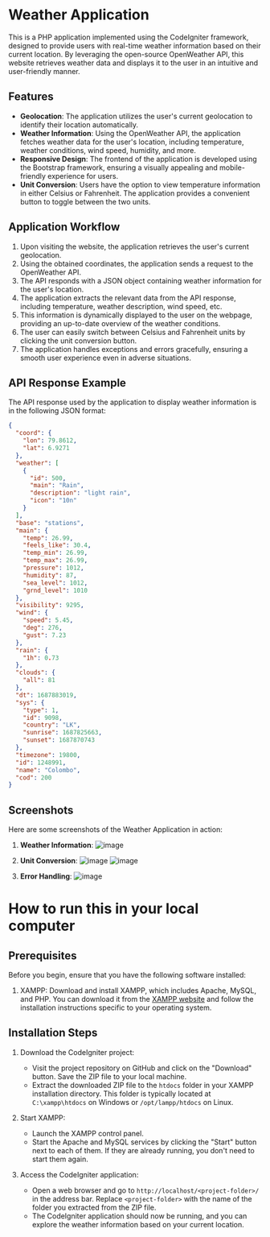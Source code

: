 # Weather Application

This is a PHP application implemented using the CodeIgniter framework, designed to provide users with real-time weather information based on their current location. By leveraging the open-source OpenWeather API, this website retrieves weather data and displays it to the user in an intuitive and user-friendly manner.

## Features

- **Geolocation**: The application utilizes the user's current geolocation to identify their location automatically.
- **Weather Information**: Using the OpenWeather API, the application fetches weather data for the user's location, including temperature, weather conditions, wind speed, humidity, and more.
- **Responsive Design**: The frontend of the application is developed using the Bootstrap framework, ensuring a visually appealing and mobile-friendly experience for users.	
- **Unit Conversion**: Users have the option to view temperature information in either Celsius or Fahrenheit. The application provides a convenient button to toggle between the two units.

## Application Workflow

1. Upon visiting the website, the application retrieves the user's current geolocation.
2. Using the obtained coordinates, the application sends a request to the OpenWeather API.
3. The API responds with a JSON object containing weather information for the user's location.
4. The application extracts the relevant data from the API response, including temperature, weather description, wind speed, etc.
5. This information is dynamically displayed to the user on the webpage, providing an up-to-date overview of the weather conditions.
6. The user can easily switch between Celsius and Fahrenheit units by clicking the unit conversion button.
7. The application handles exceptions and errors gracefully, ensuring a smooth user experience even in adverse situations.

## API Response Example

The API response used by the application to display weather information is in the following JSON format:

```json
{
  "coord": {
    "lon": 79.8612,
    "lat": 6.9271
  },
  "weather": [
    {
      "id": 500,
      "main": "Rain",
      "description": "light rain",
      "icon": "10n"
    }
  ],
  "base": "stations",
  "main": {
    "temp": 26.99,
    "feels_like": 30.4,
    "temp_min": 26.99,
    "temp_max": 26.99,
    "pressure": 1012,
    "humidity": 87,
    "sea_level": 1012,
    "grnd_level": 1010
  },
  "visibility": 9295,
  "wind": {
    "speed": 5.45,
    "deg": 276,
    "gust": 7.23
  },
  "rain": {
    "1h": 0.73
  },
  "clouds": {
    "all": 81
  },
  "dt": 1687883019,
  "sys": {
    "type": 1,
    "id": 9098,
    "country": "LK",
    "sunrise": 1687825663,
    "sunset": 1687870743
  },
  "timezone": 19800,
  "id": 1248991,
  "name": "Colombo",
  "cod": 200
}
```

## Screenshots

Here are some screenshots of the Weather Application in action:

1. **Weather Information**:
![image](https://github.com/cheythi/weatherApp_V1/assets/50759110/a517757b-a403-4acb-972f-979e025b4ee3)

3. **Unit Conversion**:
   ![image](https://github.com/cheythi/weatherApp_V1/assets/50759110/ab9c3408-a352-459e-a9ca-7aae8419d1fb)
	 ![image](https://github.com/cheythi/weatherApp_V1/assets/50759110/83e9e31a-74ad-4c50-b98c-6a8f88e1deae)

5. **Error Handling**:
   ![image](https://github.com/cheythi/weatherApp_V1/assets/50759110/636079c1-3168-4fd0-beec-b282f4752065)


# How to run this in your local computer

## Prerequisites

Before you begin, ensure that you have the following software installed:

1. XAMPP: Download and install XAMPP, which includes Apache, MySQL, and PHP. You can download it from the [XAMPP website](https://www.apachefriends.org/index.html) and follow the installation instructions specific to your operating system.

## Installation Steps

1. Download the CodeIgniter project: 
   - Visit the project repository on GitHub and click on the "Download" button. Save the ZIP file to your local machine.
   - Extract the downloaded ZIP file to the `htdocs` folder in your XAMPP installation directory. This folder is typically located at `C:\xampp\htdocs` on Windows or `/opt/lampp/htdocs` on Linux.

2. Start XAMPP:
   - Launch the XAMPP control panel.
   - Start the Apache and MySQL services by clicking the "Start" button next to each of them. If they are already running, you don't need to start them again.

3. Access the CodeIgniter application:
   - Open a web browser and go to `http://localhost/<project-folder>/` in the address bar. Replace `<project-folder>` with the name of the folder you extracted from the ZIP file.
   - The CodeIgniter application should now be running, and you can explore the weather information based on your current location.
